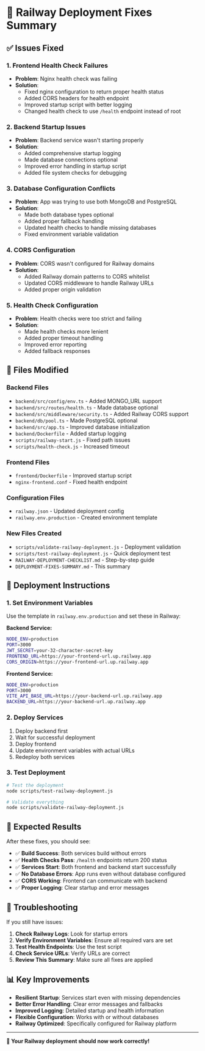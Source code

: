 # 🚀 Railway Deployment Fixes Summary

## ✅ **Issues Fixed**

### **1. Frontend Health Check Failures**
- **Problem**: Nginx health check was failing
- **Solution**: 
  - Fixed nginx configuration to return proper health status
  - Added CORS headers for health endpoint
  - Improved startup script with better logging
  - Changed health check to use `/health` endpoint instead of root

### **2. Backend Startup Issues**
- **Problem**: Backend service wasn't starting properly
- **Solution**:
  - Added comprehensive startup logging
  - Made database connections optional
  - Improved error handling in startup script
  - Added file system checks for debugging

### **3. Database Configuration Conflicts**
- **Problem**: App was trying to use both MongoDB and PostgreSQL
- **Solution**:
  - Made both database types optional
  - Added proper fallback handling
  - Updated health checks to handle missing databases
  - Fixed environment variable validation

### **4. CORS Configuration**
- **Problem**: CORS wasn't configured for Railway domains
- **Solution**:
  - Added Railway domain patterns to CORS whitelist
  - Updated CORS middleware to handle Railway URLs
  - Added proper origin validation

### **5. Health Check Configuration**
- **Problem**: Health checks were too strict and failing
- **Solution**:
  - Made health checks more lenient
  - Added proper timeout handling
  - Improved error reporting
  - Added fallback responses

## 🔧 **Files Modified**

### **Backend Files**
- `backend/src/config/env.ts` - Added MONGO_URL support
- `backend/src/routes/health.ts` - Made database optional
- `backend/src/middleware/security.ts` - Added Railway CORS support
- `backend/db/pool.ts` - Made PostgreSQL optional
- `backend/src/app.ts` - Improved database initialization
- `backend/Dockerfile` - Added startup logging
- `scripts/railway-start.js` - Fixed path issues
- `scripts/health-check.js` - Increased timeout

### **Frontend Files**
- `frontend/Dockerfile` - Improved startup script
- `nginx-frontend.conf` - Fixed health endpoint

### **Configuration Files**
- `railway.json` - Updated deployment config
- `railway.env.production` - Created environment template

### **New Files Created**
- `scripts/validate-railway-deployment.js` - Deployment validation
- `scripts/test-railway-deployment.js` - Quick deployment test
- `RAILWAY-DEPLOYMENT-CHECKLIST.md` - Step-by-step guide
- `DEPLOYMENT-FIXES-SUMMARY.md` - This summary

## 🚀 **Deployment Instructions**

### **1. Set Environment Variables**
Use the template in `railway.env.production` and set these in Railway:

**Backend Service:**
```bash
NODE_ENV=production
PORT=3000
JWT_SECRET=your-32-character-secret-key
FRONTEND_URL=https://your-frontend-url.up.railway.app
CORS_ORIGIN=https://your-frontend-url.up.railway.app
```

**Frontend Service:**
```bash
NODE_ENV=production
PORT=3000
VITE_API_BASE_URL=https://your-backend-url.up.railway.app
BACKEND_URL=https://your-backend-url.up.railway.app
```

### **2. Deploy Services**
1. Deploy backend first
2. Wait for successful deployment
3. Deploy frontend
4. Update environment variables with actual URLs
5. Redeploy both services

### **3. Test Deployment**
```bash
# Test the deployment
node scripts/test-railway-deployment.js

# Validate everything
node scripts/validate-railway-deployment.js
```

## 🎯 **Expected Results**

After these fixes, you should see:

- ✅ **Build Success**: Both services build without errors
- ✅ **Health Checks Pass**: `/health` endpoints return 200 status
- ✅ **Services Start**: Both frontend and backend start successfully
- ✅ **No Database Errors**: App runs even without database configured
- ✅ **CORS Working**: Frontend can communicate with backend
- ✅ **Proper Logging**: Clear startup and error messages

## 🚨 **Troubleshooting**

If you still have issues:

1. **Check Railway Logs**: Look for startup errors
2. **Verify Environment Variables**: Ensure all required vars are set
3. **Test Health Endpoints**: Use the test script
4. **Check Service URLs**: Verify URLs are correct
5. **Review This Summary**: Make sure all fixes are applied

## 📊 **Key Improvements**

- **Resilient Startup**: Services start even with missing dependencies
- **Better Error Handling**: Clear error messages and fallbacks
- **Improved Logging**: Detailed startup and health information
- **Flexible Configuration**: Works with or without databases
- **Railway Optimized**: Specifically configured for Railway platform

---

**🎉 Your Railway deployment should now work correctly!**
